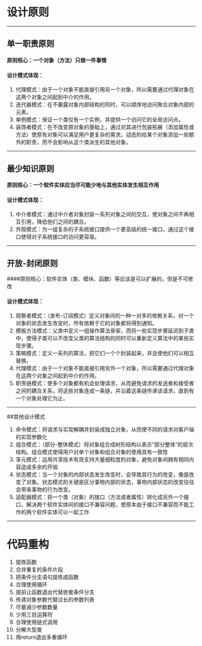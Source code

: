 # 设计原则

---
## 单一职责原则

#### 原则核心：一个对象（方法）只做一件事情

#### 设计模式体现：

1. 代理模式：由于一个对象不能直接引用另一个对象，所以需要通过代理对象在这两个对象之间起到中介的作用。
2. 迭代器模式：在不暴露对象内部结构的同时，可以顺序地访问聚合对象内部的元素。
3. 单例模式：保证一个类仅有一个实例，并提供一个访问它的全局访问点。
4. 装饰者模式：在不改变原对象的基础上，通过对其进行包装拓展（添加属性或方法）使原有对象可以满足用户更复杂的需求。动态的给某个对象添加一些额外的职责，而不会影响从这个类派生的其他对象。

---
## 最少知识原则

#### 原则核心：一个软件实体应当尽可能少地与其他实体发生相互作用

#### 设计模式体现：

1. 中介者模式：通过中介者对象封装一系列对象之间的交互，使对象之间不再相互引用，降低他们之间的耦合。
2. 外观模式：为一组复杂的子系统接口提供一个更高级的统一接口，通过这个接口使得对子系统接口的访问更容易。
---
## 开放-封闭原则

####原则核心：软件实体（类、模块、函数）等应该是可以扩展的，但是不可修改

#### 设计模式体现：

1. 观察者模式：（发布-订阅模式）定义对象间的一种一对多的依赖关系，对一个对象的状态发生改变时，所有依赖于它的对象都将得到通知。
2. 模板方法模式：父类中定义一组操作算法骨架，而将一些实现步骤延迟到子类中，使得子类可以不改变父类的算法结构的同时可以重新定义算法中的某些实现步骤。
3. 策略模式：定义一系列的算法，把它们一个个封装起来，并且使他们可以相互替换。
4. 代理模式：由于一个对象不能直接引用另外一个对象，所以需要通过代理对象在这两个对象之间起到中介的作用。
5. 职责链模式：使多个对象都有机会处理请求，从而避免请求的发送者和接受者之间的耦合关系，将这些对象连成一条链，并沿着这条链传递该请求，直到有一个对象处理它为止。

---

##其他设计模式
1. 命令模式：将请求与实现解耦并封装成独立对象，从而使不同的请求对客户端的实现参数化
2. 组合模式：（部分-整体模式）将对象组合成树形结构以表示“部分整体”的层次结构。组合模式使得用户对单个对象和组合对象的使用具有一致性
3. 享元模式：运用共享技术有效支持大量细粒度的对象，避免对象间拥有相同内容造成多余的开销
4. 状态模式：当一个对象的内部状态发生改变时，会导致其行为的改变，像是改变了对象。状态模式的关键是区分事物内部的状态，事物内部状态的改变往往会带来事物的行为改变。
5. 适配器模式：将一个类（对象）的接口（方法或者属性）转化成另外一个接口，解决两个软件实体间的接口不兼容问题，使原本由于接口不兼容而不能工作的两个软件实体可以一起工作
---

# 代码重构

1. 提炼函数
2. 合并重复的条件片段
3. 把条件分支语句提炼成函数
4. 合理使用循环
5. 提前让函数退出代替嵌套条件分支
6. 传递对象参数代替过长的参数列表
7. 尽量减少参数数量
8. 少用三目运算符
9. 合理使用链式调用
10. 分解大型类
11. 用return退出多重循环


